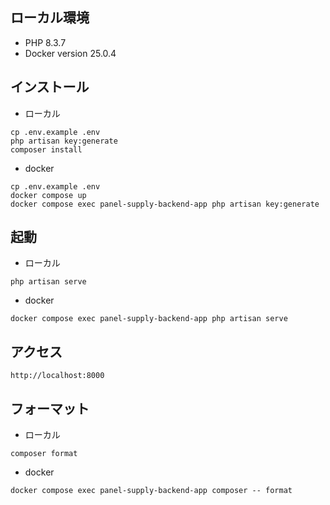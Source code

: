 ## ローカル環境
- PHP 8.3.7
- Docker version 25.0.4

## インストール
- ローカル
```
cp .env.example .env
php artisan key:generate
composer install
```

- docker
```
cp .env.example .env
docker compose up
docker compose exec panel-supply-backend-app php artisan key:generate
```

## 起動
- ローカル
```
php artisan serve
```

- docker
```
docker compose exec panel-supply-backend-app php artisan serve
```

## アクセス
```
http://localhost:8000
```

## フォーマット
- ローカル
```
composer format
```

- docker
```
docker compose exec panel-supply-backend-app composer -- format
```

